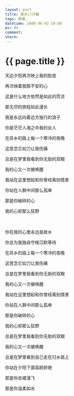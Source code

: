 ```yaml
---
layout: post
title: 故乡//许巍
tags: 歌者,
datetime: 2008-06-03 19:00
pv: 84
comment: 
share: 
---
```


{{ page.title }}
================

 <p>天边夕阳再次映上我的脸庞</p><p>再次映着我那不安的心</p><p>这是什么地方依然是如此的荒凉</p><p>那无尽的旅程如此漫长</p><p>我是永远向着远方独行的浪子</p><p>你是茫茫人海之中我的女人</p><p>在异乡的路上每一个寒冷的夜晚</p><p>这思念它如刀让我伤痛</p><p>总是在梦里我看到你无助的双眼</p><p>我的心又一次被唤醒</p><p>我站在这里想起和你曾经离别情景</p><p>你站在人群中间那么孤单</p><p>那是你破碎的心</p><p>我的心却那么狂野</p><p> </p><p><br /><br />你在我的心里永远是故乡</p><p>你总为我独自守候沉默等待</p><p>在异乡的路上每一个寒冷的夜晚</p><p>这思念它如刀让我伤痛</p><p>总是在梦里我看到你无助的双眼</p><p>我的心又一次被唤醒</p><p>我站在这里想起和你曾经离别情景</p><p>你站在人群中间那么孤单</p><p>那是你破碎的心</p><p>我的心却那么狂野</p><p>总是在梦里我看到你无助的双眼</p><p>我的心又一次被唤醒</p><p>总是在梦里看到自己走在归乡路上</p><p>你站在夕阳下面容颜娇艳</p><p>那是你衣裙漫飞</p><p>那是你温柔如水</p> 

